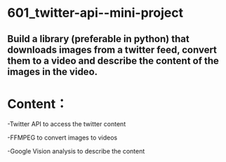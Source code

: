 # 601_twitter-api--mini-project
## Build a library (preferable in python) that downloads images from a twitter feed, convert them to a video and describe the content of the images in the video.

# Content：

-Twitter API to access the twitter content

-FFMPEG to convert images to videos

-Google Vision analysis to describe the content 

